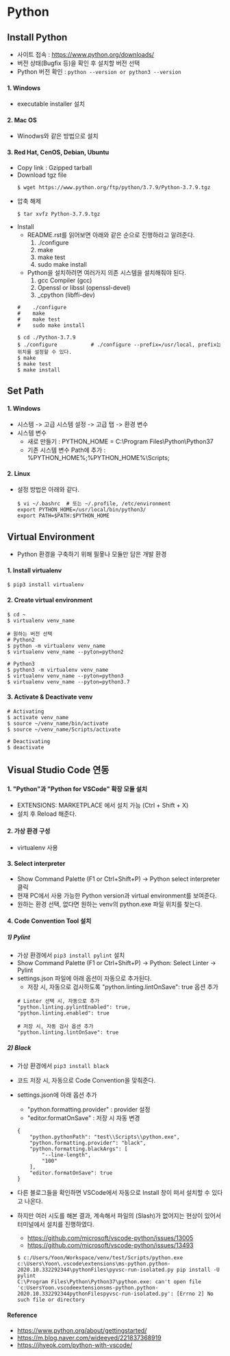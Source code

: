 # Python

## Install Python
* 사이트 접속 : https://www.python.org/downloads/
* 버전 상태(Bugfix 등)을 확인 후 설치할 버전 선택
* Python 버전 확인 : ```python --version or python3 --version```

#### 1. Windows
* executable installer 설치
#### 2. Mac OS
* Winodws와 같은 방법으로 설치
#### 3. Red Hat, CenOS, Debian, Ubuntu
* Copy link : Gzipped tarball
* Download tgz file
    ```
    $ wget https://www.python.org/ftp/python/3.7.9/Python-3.7.9.tgz
    ```
* 압축 해제
    ```
    $ tar xvfz Python-3.7.9.tgz
    ```
* Install
    * README.rst를 읽어보면 아래와 같은 순으로 진행하라고 알려준다.
        1) ./configure
        2) make
        3) make test
        4) sudo make install
    * Python을 설치하려면 여러가지 의존 시스템을 설치해줘야 된다.
        1) gcc Compiler (gcc)
        2) Openssl or libssl (openssl-devel)
        3) _cpython (libffi-dev)
    ```
    #    ./configure
    #    make
    #    make test
    #    sudo make install

    $ cd ./Python-3.7.9
    $ ./configure           # ./configure --prefix=/usr/local, prefix는 위치를 설정할 수 있다.
    $ make
    $ make test
    $ make install
     ```

## Set Path
#### 1. Windows
* 시스템 -> 고급 시스템 설정 -> 고급 탭 -> 환경 변수
* 시스템 변수
    * 새로 만들기 : PYTHON_HOME = C:\Program Files\Python\Python37
    * 기존 시스템 변수 Path에 추가 : %PYTHON_HOME%;%PYTHON_HOME%\Scripts;
#### 2. Linux
* 설정 방법은 아래와 같다.
    ```
    $ vi ~/.bashrc  # 또는 ~/.profile, /etc/environment
    export PYTHON_HOME=/usr/local/bin/python3/
    export PATH=$PATH:$PYTHON_HOME
    ```


## Virtual Environment
* Python 환경을 구축하기 위해 필욯나 모듈만 담은 개발 환경
#### 1. Install virtualenv
```
$ pip3 install virtualenv
```

#### 2. Create virtual environment
```
$ cd ~
$ virtualenv venv_name
   
# 원하는 버전 선택
# Python2
$ python -m virtualenv venv_name
$ virtualenv venv_name --pyton=python2
    
# Python3
$ python3 -m virtualenv venv_name
$ virtualenv venv_name --pyton=python3
$ virtualenv venv_name --pyton=python3.7
```

#### 3. Activate & Deactivate venv
```
# Activating
$ activate venv_name
$ source ~/venv_name/bin/activate
$ source ~/venv_name/Scripts/activate
   
# Deactivating
$ deactivate
```

## Visual Studio Code 연동
#### 1. "**Python**"과 "**Python for VSCode**" 확장 모듈 설치
* EXTENSIONS: MARKETPLACE 에서 설치 가능 (Ctrl + Shift + X)
* 설치 후 Reload 해준다.

#### 2. 가상 환경 구성
* virtualenv 사용

#### 3. Select interpreter
* Show Command Palette (F1 or Ctrl+Shift+P) -> Python select interpreter 클릭
* 현재 PC에서 사용 가능한 Python version과 virtual environment를 보여준다.
* 원하는 환경 선택, 없다면 원하는 venv의 python.exe 파일 위치를 찾는다.

#### 4. Code Convention Tool 설치
##### 1) Pylint
* 가상 환경에서 ```pip3 install pylint``` 설치
* Show Command Palette (F1 or Ctrl+Shift+P) -> Python: Select Linter -> Pylint
* settings.json 파일에 아래 옵션이 자동으로 추가된다.
    * 저장 시, 자동으로 검사하도록 "python.linting.lintOnSave": true 옵션 추가
    ```
    # Linter 선택 시, 자동으로 추가
    "python.linting.pylintEnabled": true,
    "python.linting.enabled": true
         
    # 저장 시, 자동 검사 옵션 추가
    "python.linting.lintOnSave": true
    ```
        
##### 2) Black
* 가상 환경에서 ```pip3 install black```
* 코드 저장 시, 자동으로 Code Convention을 맞춰준다.
* settings.json에 아래 옵션 추가
    * "python.formatting.provider" : provider 설정
    * "editor.formatOnSave" : 저장 시 자동 변경
    ```
    {
        "python.pythonPath": "test\\Scripts\\python.exe",
        "python.formatting.provider": "black",
        "python.formatting.blackArgs": [
            "--line-length",
            "100"
        ],
        "editor.formatOnSave": true
    }
    ```
  
* 다른 블로그들을 확인하면 VSCode에서 자동으로 Install 창이 떠서 설치할 수 있다고 나온다.
* 하지만 여러 시도를 해본 결과, 계속해서 파일의 \(Slash)가 없어지는 현상이 있어서 터미널에서 설치를 진행하였다.
    * https://github.com/microsoft/vscode-python/issues/13005
    * https://github.com/microsoft/vscode-python/issues/13493
    ```
    $ c:/Users/Yoon/Workspace/venv/test/Scripts/python.exe c:\Users\Yoon\.vscode\extensions\ms-python.python-2020.10.332292344\pythonFiles\pyvsc-run-isolated.py pip install -U pylint
    C:\Program Files\Python\Python37\python.exe: can't open file 'c:UsersYoon.vscodeextensionsms-python.python-2020.10.332292344pythonFilespyvsc-run-isolated.py': [Errno 2] No such file or directory
    ```

#### Reference
* https://www.python.org/about/gettingstarted/
* https://m.blog.naver.com/wideeyed/221837368919
* https://jhyeok.com/python-with-vscode/